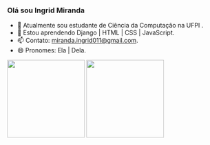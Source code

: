 ### Olá sou Ingrid Miranda


- 🔭 Atualmente sou estudante de Ciência da Computação na UFPI .
- 🌱 Estou aprendendo Django | HTML | CSS | JavaScript.
- 📫 Contato: miranda.ingrid011@gmail.com.
- 😄 Pronomes: Ela | Dela.

<div>
<img height = "180em" src="https://github-readme-stats.vercel.app/api?username=ingridm011&theme=tokyonight" />
<img height = "180em" src="https://github-readme-stats.vercel.app/api/top-langs?username=ingridm011&layout=compact&theme=tokyonight" />
</div>


